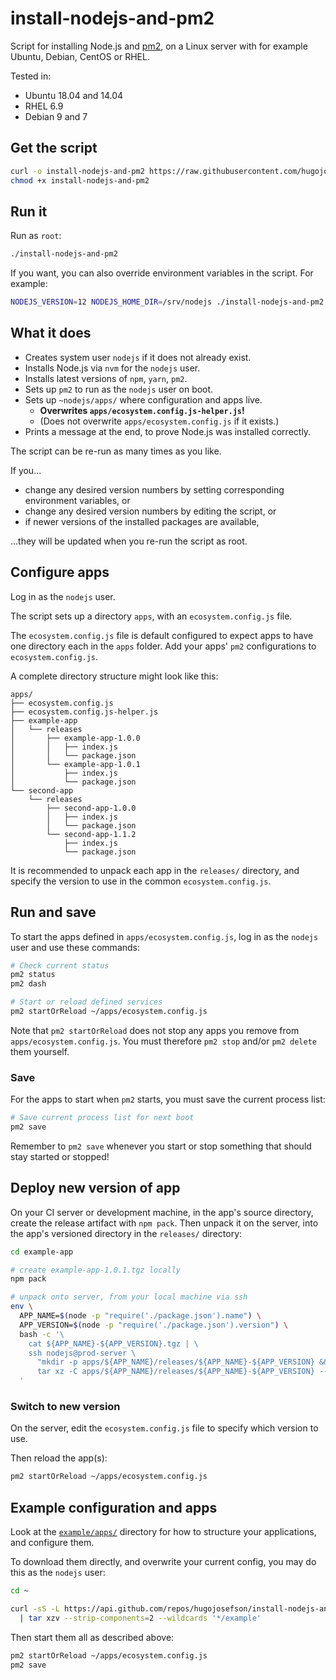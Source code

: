# install-nodejs-and-pm2

Script for installing Node.js and [pm2](https://pm2.keymetrics.io/), on a Linux server with for example Ubuntu, Debian, CentOS or RHEL.

Tested in:

 * Ubuntu 18.04 and 14.04
 * RHEL 6.9
 * Debian 9 and 7

## Get the script

```bash
curl -o install-nodejs-and-pm2 https://raw.githubusercontent.com/hugojosefson/install-nodejs-and-pm2/master/install-nodejs-and-pm2
chmod +x install-nodejs-and-pm2
```

## Run it

Run as `root`:

```bash
./install-nodejs-and-pm2
```

If you want, you can also override environment variables in the script. For example:

```bash
NODEJS_VERSION=12 NODEJS_HOME_DIR=/srv/nodejs ./install-nodejs-and-pm2
```

## What it does

 * Creates system user `nodejs` if it does not already exist.
 * Installs Node.js via `nvm` for the `nodejs` user.
 * Installs latest versions of `npm`, `yarn`, `pm2`.
 * Sets up `pm2` to run as the `nodejs` user on boot.
 * Sets up `~nodejs/apps/` where configuration and apps live.
     * **Overwrites `apps/ecosystem.config.js-helper.js`!**
     * (Does not overwrite `apps/ecosystem.config.js` if it exists.)
 * Prints a message at the end, to prove Node.js was installed correctly.

The script can be re-run as many times as you like.

If you...

 * change any desired version numbers by setting corresponding
environment variables, or
 * change any desired version numbers by editing the script, or
 * if newer versions of the installed packages are available,

...they will be updated when you re-run the script as root.

## Configure apps

Log in as the `nodejs` user.

The script sets up a directory `apps`, with an `ecosystem.config.js` file.

The `ecosystem.config.js` file is default configured to expect apps to have one directory each in
the `apps` folder. Add your apps' `pm2` configurations to `ecosystem.config.js`.

A complete directory structure might look like this:

```
apps/
├── ecosystem.config.js
├── ecosystem.config.js-helper.js
├── example-app
│   └── releases
│       ├── example-app-1.0.0
│       │   ├── index.js
│       │   └── package.json
│       └── example-app-1.0.1
│           ├── index.js
│           └── package.json
└── second-app
    └── releases
        ├── second-app-1.0.0
        │   ├── index.js
        │   └── package.json
        └── second-app-1.1.2
            ├── index.js
            └── package.json
```

It is recommended to unpack each app in the `releases/` directory, and specify the version to use
in the common `ecosystem.config.js`.

## Run and save

To start the apps defined in `apps/ecosystem.config.js`, log in as the `nodejs` user and use these
commands:

```bash
# Check current status
pm2 status
pm2 dash

# Start or reload defined services
pm2 startOrReload ~/apps/ecosystem.config.js
```

Note that `pm2 startOrReload` does not stop any apps you remove from `apps/ecosystem.config.js`.
You must therefore `pm2 stop` and/or `pm2 delete` them yourself.

### Save

For the apps to start when `pm2` starts, you must save the current process list:

```bash
# Save current process list for next boot
pm2 save
```
Remember to `pm2 save` whenever you start or stop something that should stay started or stopped!

## Deploy new version of app

On your CI server or development machine, in the app's source directory, create the release artifact
with `npm pack`. Then unpack it on the server, into the app's versioned directory in the `releases/`
directory:

```bash
cd example-app

# create example-app-1.0.1.tgz locally
npm pack

# unpack onto server, from your local machine via ssh
env \
  APP_NAME=$(node -p "require('./package.json').name") \
  APP_VERSION=$(node -p "require('./package.json').version") \
  bash -c '\
    cat ${APP_NAME}-${APP_VERSION}.tgz | \
    ssh nodejs@prod-server \
      "mkdir -p apps/${APP_NAME}/releases/${APP_NAME}-${APP_VERSION} && \
      tar xz -C apps/${APP_NAME}/releases/${APP_NAME}-${APP_VERSION} --strip-components=1" \
  '
```

### Switch to new version

On the server, edit the `ecosystem.config.js` file to specify which version to use.

Then reload the app(s):
```bash
pm2 startOrReload ~/apps/ecosystem.config.js
```

## Example configuration and apps

Look at the [`example/apps/`](./example/apps) directory for how to structure your applications, and
configure them.

To download them directly, and overwrite your current config, you may do this as the `nodejs` user:

```bash
cd ~

curl -sS -L https://api.github.com/repos/hugojosefson/install-nodejs-and-pm2/tarball/master \
  | tar xzv --strip-components=2 --wildcards '*/example'
```

Then start them all as described above:

```bash
pm2 startOrReload ~/apps/ecosystem.config.js
pm2 save
```
